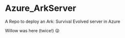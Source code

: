 # Azure_ArkServer
A Repo to deploy an Ark: Survival Evolved server in Azure





























































































































































































Willow was here (twice!) 😜


